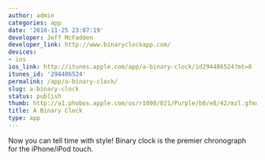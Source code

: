 ```yaml
---
author: admin
categories: app
date: '2010-11-25 23:07:19'
developer: Jeff McFadden
developer_link: http://www.binaryclockapp.com/
devices: 
- ios
ios_link: http://itunes.apple.com/app/a-binary-clock/id294486524?mt=8
itunes_id: '294486524'
permalink: /app/a-binary-clock/
slug: a-binary-clock
status: publish
thumb: http://a1.phobos.apple.com/us/r1000/021/Purple/b0/e8/42/mzl.gfmcrjdd.175x175-75.jpg
title: A Binary Clock
type: app
---
```


Now you can tell time with style! Binary clock is the premier chronograph for the iPhone/iPod touch.